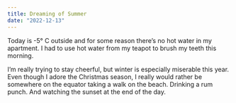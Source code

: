 ```yaml
---
title: Dreaming of Summer
date: "2022-12-13"
---
```


Today is -5° C outside and for some reason there’s no hot water in my apartment. I had to use hot water from my teapot to brush my teeth this morning.

I’m really trying to stay cheerful, but winter is especially miserable this year. Even though I adore the Christmas season, I really would rather be somewhere on the equator taking a walk on the beach. Drinking a rum punch. And watching the sunset at the end of the day. 

